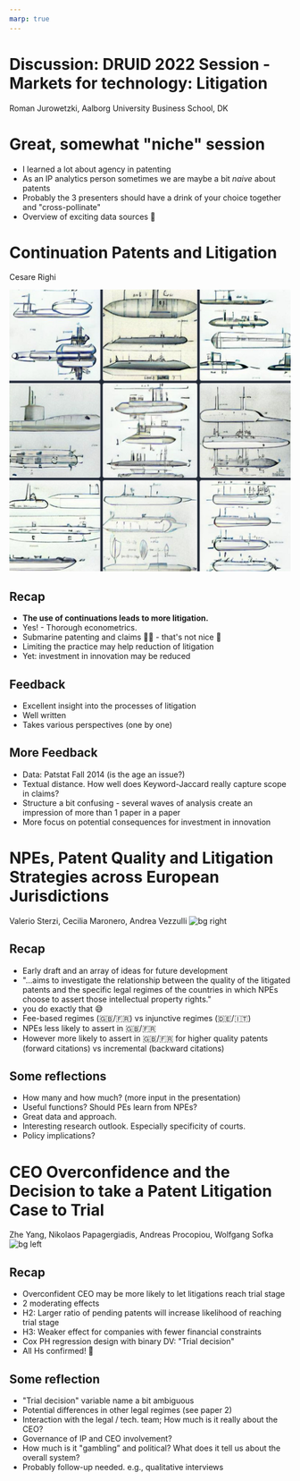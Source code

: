 ```yaml
---
marp: true
---
```


<!--
theme: gaia
class:
 - invert
headingDivider: 2 
paginate: true
-->

<!--
_class:
 - leads
 - invert
-->

# Discussion: DRUID 2022 Session - Markets for technology: Litigation
Roman Jurowetzki, Aalborg University Business School, DK

# Great, somewhat "niche" session
* I learned a lot about agency in patenting
* As an IP analytics person sometimes we are maybe a bit *naive* about patents
* Probably the 3 presenters should have a drink of your choice together and "cross-pollinate"
* Overview of exciting data sources 💾

# Continuation Patents and Litigation
Cesare Righi

<!-- ![bg left](https://source.unsplash.com/ypJ3VfxvF5M) -->
![bg left](img/submarine.jpg)

## Recap

* **The use of continuations leads to more litigation.** 
* Yes! - Thorough econometrics.
* Submarine patenting and claims 🐡🐠 - that's not nice 😬
* Limiting the practice may help reduction of litigation
* Yet: investment in innovation may be reduced

## Feedback
* Excellent insight into the processes of litigation
* Well written
* Takes various perspectives (one by one)

## More Feedback
* Data: Patstat Fall 2014 (is the age an issue?)
* Textual distance. How well does Keyword-Jaccard really capture scope in claims?
* Structure a bit confusing - several waves of analysis create an impression of more than 1 paper in a paper
* More focus on potential consequences for investment in innovation

# NPEs, Patent Quality and Litigation Strategies across European Jurisdictions
Valerio Sterzi, Cecilia Maronero, Andrea Vezzulli
![bg right](https://www.pharmaceutical-technology.com/wp-content/uploads/sites/24/2021/12/shutterstock_1365321428.jpg)

## Recap
* Early draft and an array of ideas for future development
* "...aims to investigate the relationship between the quality of the litigated patents and the specific legal regimes of the countries in which NPEs choose to assert those intellectual property rights."
* you do exactly that 😅
* Fee-based regimes (🇬🇧/🇫🇷) vs injunctive regimes (🇩🇪/🇮🇹)
* NPEs less likely to assert in 🇬🇧/🇫🇷
* However more likely to assert in 🇬🇧/🇫🇷 for higher quality patents (forward citations) vs incremental (backward citations)

## Some reflections

* How many and how much? (more input in the presentation)
* Useful functions? Should PEs learn from NPEs?
* Great data and approach.
* Interesting research outlook. Especially specificity of courts.
* Policy implications?



# CEO Overconfidence and the Decision to take a Patent Litigation Case to Trial
Zhe Yang, Nikolaos Papagergiadis, Andreas Procopiou, Wolfgang Sofka
![bg left](https://source.unsplash.com/MYbhN8KaaEc)


## Recap

* Overconfident CEO may be more likely to let litigations reach trial stage
* 2 moderating effects
* H2: Larger ratio of pending patents will increase likelihood of reaching trial stage
* H3: Weaker effect for companies with fewer financial constraints
* Cox PH regression design with binary DV: "Trial decision"
* All Hs confirmed! 🚀

## Some reflection
* "Trial decision" variable name a bit ambiguous 
* Potential differences in other legal regimes (see paper 2)
* Interaction with the legal / tech. team; How much is it really about the CEO?
* Governance of IP and CEO involvement?
* How much is it "gambling” and political? What does it tell us about the overall system?
* Probably follow-up needed. e.g., qualitative interviews


